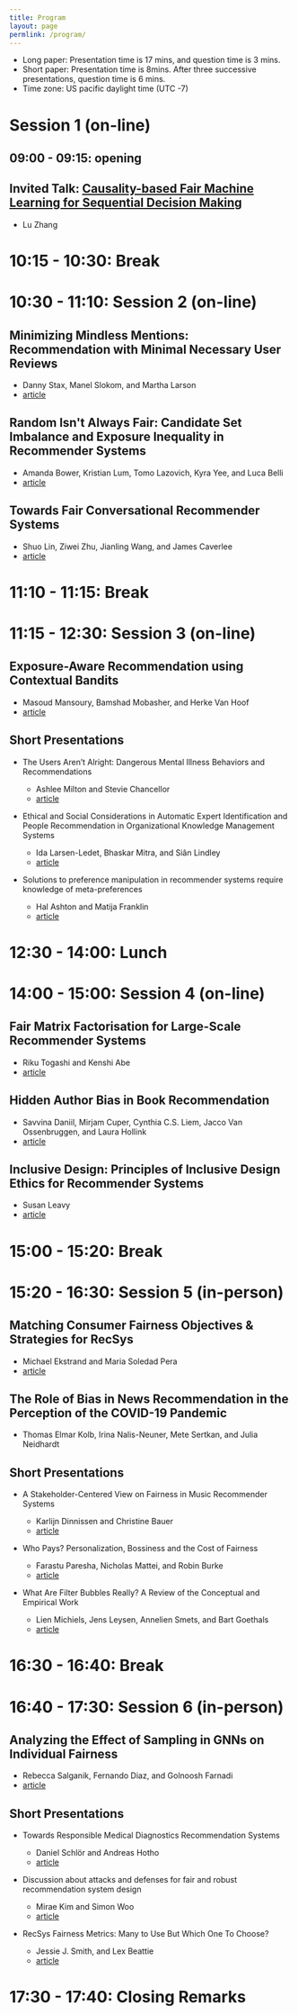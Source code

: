 ```yaml
---
title: Program
layout: page
permlink: /program/
---
```


- Long paper: Presentation time is 17 mins, and question time is 3 mins.
- Short paper: Presentation time is 8mins. After three successive presentations, question time is 6 mins.
- Time zone: US pacific daylight time (UTC -7)

# Session 1 (on-line)

## 09:00 - 09:15: opening

## Invited Talk: [Causality-based Fair Machine Learning for Sequential Decision Making]({{ "/keynote/")
* Lu Zhang

# 10:15 - 10:30: Break

# 10:30 - 11:10: Session 2 (on-line)

## Minimizing Mindless Mentions: Recommendation with Minimal Necessary User Reviews
* Danny Stax, Manel Slokom, and Martha Larson
* [article](https://arxiv.org/abs/2208.03242)

## Random Isn't Always Fair: Candidate Set Imbalance and Exposure Inequality in Recommender Systems
* Amanda Bower, Kristian Lum, Tomo Lazovich, Kyra Yee, and Luca Belli
* [article](https://arxiv.org/abs/2209.05000)

## Towards Fair Conversational Recommender Systems
* Shuo Lin, Ziwei Zhu, Jianling Wang, and James Caverlee
* [article](https://arxiv.org/abs/2208.03854)

# 11:10 - 11:15: Break

# 11:15 - 12:30: Session 3 (on-line)

## Exposure-Aware Recommendation using Contextual Bandits
* Masoud Mansoury, Bamshad Mobasher, and Herke Van Hoof
* [article](https://arxiv.org/abs/2209.01665)

## Short Presentations

* The Users Aren’t Alright: Dangerous Mental Illness Behaviors and Recommendations
	* Ashlee Milton and Stevie Chancellor
	* [article](https://arxiv.org/abs/2209.03941)

* Ethical and Social Considerations in Automatic Expert Identification and People Recommendation in Organizational Knowledge Management Systems
	* Ida Larsen-Ledet, Bhaskar Mitra, and Siân Lindley
	* [article](https://arxiv.org/abs/2209.03819)

* Solutions to preference manipulation in recommender systems require knowledge of meta-preferences
	* Hal Ashton and Matija Franklin
	* [article](https://drive.google.com/file/d/1zpZtRl1q2BlGxGJquyKXNAtKf-J5S5dP/view?usp=sharing)

# 12:30 - 14:00: Lunch

# 14:00 - 15:00: Session 4 (on-line)

## Fair Matrix Factorisation for Large-Scale Recommender Systems
* Riku Togashi and Kenshi Abe
* [article](https://arxiv.org/abs/2209.04394)

## Hidden Author Bias in Book Recommendation
* Savvina Daniil, Mirjam Cuper, Cynthia C.S. Liem, Jacco Van Ossenbruggen, and Laura Hollink
* [article](https://arxiv.org/abs/2209.00371)

## Inclusive Design: Principles of Inclusive Design Ethics for Recommender Systems
* Susan Leavy
* [article](https://arxiv.org/abs/2206.14055)

# 15:00 - 15:20: Break

# 15:20 - 16:30: Session 5 (in-person)

## Matching Consumer Fairness Objectives & Strategies for RecSys
* Michael Ekstrand and Maria Soledad Pera
* [article](https://arxiv.org/abs/2209.02662)

## The Role of Bias in News Recommendation in the Perception of the COVID-19 Pandemic
* Thomas Elmar Kolb, Irina Nalis-Neuner, Mete Sertkan, and Julia Neidhardt

## Short Presentations

* A Stakeholder-Centered View on Fairness in Music Recommender Systems
	* Karlijn Dinnissen and Christine Bauer
	* [article](https://arxiv.org/abs/2209.06126)

* Who Pays? Personalization, Bossiness and the Cost of Fairness
	* Farastu Paresha, Nicholas Mattei, and Robin Burke
	* [article](https://arxiv.org/abs/2209.04043)
* What Are Filter Bubbles Really? A Review of the Conceptual and Empirical Work
	* Lien Michiels, Jens Leysen, Annelien Smets, and Bart Goethals
	* [article](http://adrem.uantwerpen.be//bibrem/pubs/bubbles.pdf)

# 16:30 - 16:40: Break

# 16:40 - 17:30: Session 6 (in-person)

## Analyzing the Effect of Sampling in GNNs on Individual Fairness
* Rebecca Salganik, Fernando Diaz, and Golnoosh Farnadi
* [article](https://arxiv.org/abs/2209.03904)

## Short Presentations

* Towards Responsible Medical Diagnostics Recommendation Systems
	* Daniel Schlör and Andreas Hotho
	* [article](https://arxiv.org/abs/2209.03760)

* Discussion about attacks and defenses for fair and robust recommendation system design
	* Mirae Kim and Simon Woo
	* [article](https://www.researchgate.net/publication/363432484_Discussion_about_Attacks_and_Defenses_for_Fair_and_Robust_Recommendation_System_Design)

* RecSys Fairness Metrics: Many to Use But Which One To Choose?
	* Jessie J. Smith, and Lex Beattie
	* [article](https://arxiv.org/abs/2209.04011)

# 17:30 - 17:40: Closing Remarks
